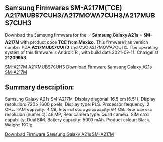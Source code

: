 <h2>Samsung Firmwares SM-A217M(TCE) A217MUBS7CUH3/A217MOWA7CUH3/A217MUBS7CUH3</h2>
Download the Samsung firmware for the ✅ <strong>Samsung Galaxy A21s </strong> ⭐ <strong>SM-A217M</strong> with product code <strong>TCE</strong> <strong> from Mexico</strong>. This firmware has version number PDA <strong>A217MUBS7CUH3</strong> and CSC A217MOWA7CUH3. The operating system of this firmware is Android R , with build date 2021-09-11. Changelist <strong>21209953</strong>.


[SM-A217M](https://samfirm.shop/samsung/model/SM-A217M)
[A217MUBS7CUH3](https://samfirm.shop/samsung/pda/A217MUBS7CUH3)
[Download Firmware Samsung Galaxy A21s SM-A217M](https://samfirm.shop/samsung/firmware/455673)
<h2>Summary description:</h2>
<p>Samsung Galaxy A21s SM-A217M. Display diagonal: 16.5 cm (6.5"), Display resolution: 720 x 1600 pixels, Display type: PLS. Processor frequency: 2 GHz. RAM capacity: 4 GB, Internal storage capacity: 64 GB. Rear camera resolution (numeric): 48 MP, Rear camera type: Quad camera. SIM card capability: Dual SIM. Battery capacity: 5000 mAh. Product colour: Black. Weight: 192 g</p>


[Download Firmware Samsung Galaxy A21s SM-A217M](https://samfirm.shop/samsung/firmware/455673)
